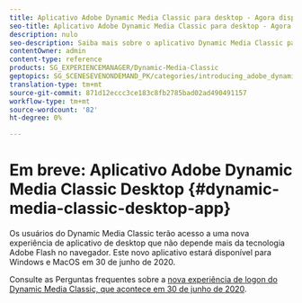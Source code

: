 ```yaml
---
title: Aplicativo Adobe Dynamic Media Classic para desktop - Agora disponível
seo-title: Aplicativo Adobe Dynamic Media Classic para desktop - Agora disponível
description: nulo
seo-description: Saiba mais sobre o aplicativo Dynamic Media Classic para desktop.
contentOwner: admin
content-type: reference
products: SG_EXPERIENCEMANAGER/Dynamic-Media-Classic
geptopics: SG_SCENESEVENONDEMAND_PK/categories/introducing_adobe_dynamic_media_classic
translation-type: tm+mt
source-git-commit: 871d12eccc3ce183c8fb2785bad02ad490491157
workflow-type: tm+mt
source-wordcount: '82'
ht-degree: 0%

---
```



# Em breve: Aplicativo Adobe Dynamic Media Classic Desktop {#dynamic-media-classic-desktop-app}

Os usuários do Dynamic Media Classic terão acesso a uma nova experiência de aplicativo de desktop que não depende mais da tecnologia Adobe Flash no navegador. Este novo aplicativo estará disponível para Windows e MacOS em 30 de junho de 2020.

Consulte as Perguntas frequentes sobre a [nova experiência de logon do Dynamic Media Classic, que acontece em 30 de junho de 2020](/help/new-ui-2020.md).

<!--

# Adobe Dynamic Media Classic desktop app {#dynamic-media-classic-desktop-app}

Dynamic Media Classic users now have access to a new desktop app experience that no longer relies on Adobe Flash technology in the browser. 

This new app is now available for Windows and macOS.

>[!IMPORTANT]
>
>We recommend that you install the new Adobe Dynamic Media Classic desktop app by October 1, 2020. Doing so will ensure you have a smooth transition before Adobe Flash Player is deprecated on December 31, 2020. On that date, you will no longer be able to log on to the browser version of Adobe Dynamic Media Classic user interface, labeled as Scene7 Publishing System in the product.

See the FAQ for the [New Dynamic Media Classic sign in experience now available](/help/new-ui-2020.md).

## System requirements for Adobe Dynamic Media Classic desktop app {#system-requirements-dmc-app}

Adobe Dynamic Media Classic desktop app is compatible with the following operating systems:
* macOS X 10.10 or newer.
* Windows 7 or newer.

## Download and install Adobe Dynamic Media Classic desktop app {#installation-dmc-app}

1. Uninstall any older Dynamic Media Classic desktop app versions on your system.

1. Download the latest installer for Adobe Dynamic Media Classic desktop app.

    * macOS (.dmg) &ndash; [Text](link).
    * Windows (.exe) &ndash; [Text](link).

1. Do one of the following based on the installer you downloaded.

    * **For macOS** &ndash; In the **[!UICONTROL Drag & drop to install]** dialog box, drag **[!UICONTROL Adobe Dynamic Media Classic]** and drop it onto **[!UICONTROL Applications]**.

        ![Drag and drop install on macOS](/help/assets/dragondrop-install.png)

    * In the **[!UICONTROL Applications]** folder, tap the Adobe Dynamic Media Classic icon.
    * In the dialog box, tap **[!UICONTROL Open]** to open the Adobe Dynamic Media Classic desktop app.

        ![Open downloaded app](/help/assets/open-dmclassicapp.png)

    * **For Windows** &ndash; Run the installer binary and follow the on-screen instructions to install the desktop app.

1. When you open the application, the new Adobe Dynamic Media Classic Sign In page is displayed:

    ![Dynamic Media Classic sign in](/help/assets/dmclassic-login.png)

1. Use the same credentials as your browser credentials to sign in to Adobe Dynamic Media Classic.

    For the **[!UICONTROL Server]** to use, see the following mapping for the production environment:

    | Browser URL | Desktop app server name |
    |---|---|
    | https://s7sps1.scene7.com/ | NA (North America) production |
    | https://s7sps3.scene7.com/ | EMEA (Europe, Middle East, and Africa) production |
    | https://s7sps5.scene7.com/ | APAC (Asia-Pacific) production |
 
1. Post the login UI, you will notice the familiar browser UI experience. You can carry your day to day activity as usual now on the desktop app UI.

## Known limitations in Dynamic Media Classic 
 
**_Applies to Windows only &ndash; Is there a limitation on the number of files that can be uploaded through the desktop app UI?_**<br>Yes, a maximum of 150 files can be uploaded at a time by way of the desktop app UI.

**_Applies to Windows and macOS &ndash; How do I switch between companies?_**<br>To switch between companies, do the following:
* In the Dynamic Media Classic app, select the new company from the company drop-down list.
* When the pop-up appears, tap **[!UICONTROL OK]** to sign out and close the app.

    ![Restart the app to use the new company](/help/assets/dmclassic-new-company.png)
* Restart Dynamic Media Classic, then sign in as usual to work with the new company.

## Tips and Tricks 

**_I am unable to see Media Cart panel on the landing page of Dynamic Media Classic._**<br>In Dynamic Media Classic, tap **[!UICONTROL Setup > Personal Setup]**. In the Browser section, make sure **[!UICONTROL Show MediaPortal Features]** is selected (checked). Tap **[!UICONTROL Save > Close]**.
 
**_Publish state (green indicator) of an asset is not reflected correctly._**<br>In the browser UI, a re-login to the UI was required to see the correct publish state of assets. In the desktop app, we have introduced a **[!UICONTROL Refresh]** icon on the toolbar, to the right of the **[!UICONTROL Select None]** button. Tap the **[!UICONTROL Refresh]** icon to see the latest status of all the assets on the given page. No re-login required as with the browser UI.

![Refresh icon](/help/assets/refresh-icon.png)
*Refresh icon*
 
**_I don't see batch set presets working in the desktop app._**<br>Tap **[!UICONTROL Upload > Job Options > Batch Set Presets]**. Ensure the relevant **[!UICONTROL Batch Set Preset]** is enabled. Click **[!UICONTROL Save and Submit upload]**. 

-->
